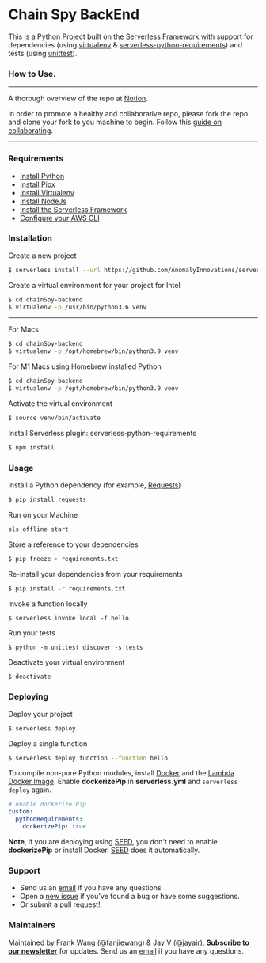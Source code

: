# Chain Spy BackEnd

This is a Python Project built on the [Serverless Framework](https://serverless.com/framework/) with support for dependencies (using [virtualenv](https://pypi.python.org/pypi/virtualenv) & [serverless-python-requirements](https://github.com/UnitedIncome/serverless-python-requirements)) and tests (using [unittest](https://docs.python.org/2/library/unittest.html#module-unittest)).

### How to Use.

---

A thorough overview of the repo at [Notion](https://denim-icebreaker-af6.notion.site/Backend-x-Data-78f66c1a02d843928bf263b9f370950c).

In order to promote a healthy and collaborative repo, please fork the repo and clone your fork to you machine to begin. Follow this [guide on collaborating](https://akrabat.com/the-beginners-guide-to-contributing-to-a-github-project/).

---

### Requirements

- [Install Python](https://www.python.org/downloads/release/python-363/)
- [Install Pipx](https://pypi.org/project/pipx/)
- [Install Virtualenv](https://virtualenv.pypa.io/en/stable/installation/)
- [Install NodeJs](https://nodejs.org/en/download/)
- [Install the Serverless Framework](https://serverless.com/framework/docs/providers/aws/guide/installation/)
- [Configure your AWS CLI](https://serverless.com/framework/docs/providers/aws/guide/credentials/)

### Installation

Create a new project

```sh
$ serverless install --url https://github.com/AnomalyInnovations/serverless-python-starter --name my-project
```

Create a virtual environment for your project for Intel

```sh
$ cd chainSpy-backend
$ virtualenv -p /usr/bin/python3.6 venv
```

---

For Macs

```sh
$ cd chainSpy-backend
$ virtualenv -p /opt/homebrew/bin/python3.9 venv
```

For M1 Macs using Homebrew installed Python

```sh
$ cd chainSpy-backend
$ virtualenv -p /opt/homebrew/bin/python3.9 venv
```

Activate the virtual environment

```sh
$ source venv/bin/activate
```

Install Serverless plugin: serverless-python-requirements

```sh
$ npm install
```

### Usage

Install a Python dependency (for example, [Requests](http://docs.python-requests.org/en/master/))

```sh
$ pip install requests
```

Run on your Machine

```sh
sls offline start
```

Store a reference to your dependencies

```sh
$ pip freeze > requirements.txt
```

Re-install your dependencies from your requirements

```sh
$ pip install -r requirements.txt
```

Invoke a function locally

```
$ serverless invoke local -f hello
```

Run your tests

```
$ python -m unittest discover -s tests
```

Deactivate your virtual environment

```sh
$ deactivate
```

### Deploying

Deploy your project

```sh
$ serverless deploy
```

Deploy a single function

```sh
$ serverless deploy function --function hello
```

To compile non-pure Python modules, install [Docker](https://docs.docker.com/engine/installation/) and the [Lambda Docker Image](https://github.com/lambci/docker-lambda). Enable **dockerizePip** in **serverless.yml** and `serverless deploy` again.

```yml
# enable dockerize Pip
custom:
  pythonRequirements:
    dockerizePip: true
```

**Note**, if you are deploying using [SEED](https://seed.run), you don't need to enable **dockerizePip** or install Docker. [SEED](https://seed.run) does it automatically.

### Support

- Send us an [email](mailto:contact@anoma.ly) if you have any questions
- Open a [new issue](https://github.com/AnomalyInnovations/serverless-python-starter/issues/new) if you've found a bug or have some suggestions.
- Or submit a pull request!

### Maintainers

Maintained by Frank Wang ([@fanjiewang](https://twitter.com/fanjiewang)) & Jay V ([@jayair](https://twitter.com/jayair)). [**Subscribe to our newsletter**](http://eepurl.com/cEaBlf) for updates. Send us an [email](mailto:contact@anoma.ly) if you have any questions.

